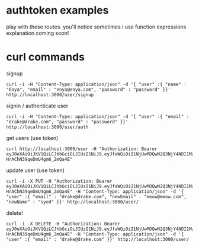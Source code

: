 # authtoken examples
play with these routes. you'll notice sometimes i use function expressions
explanation coming soon!

# curl commands

signup

    curl -i -H "Content-Type: application/json" -d '{ "user" :{ "name" : "Enya", "email" : "enya@enya.com", "password" : "password" }}' http://localhost:3000/user/signup

signin / authenticate user

    curl -i -H "Content-Type: application/json" -d '{ "user" :{ "email" : "drake@drake.com", "password" : "password" }}' http://localhost:3000/user/auth

get users (use token)

    curl http://localhost:3000/user -H "Authorization: Bearer eyJ0eXAiOiJKV1QiLCJhbGciOiJIUzI1NiJ9.eyJfaWQiOiI1NjUwMDQwN2Q3NjY4NDI1MzFjYzhlYTEiLCJuYW1lIjoiRHJha2UiLCJlbWFpbCI6ImRyYWtlQGRyYWtlLmNvbSIsInBhc3N3b3JkIjoiJDJhJDA1JG9ZVjJBWFFPeDNnbTVNbm1YdWJLNS53ZFRPTDZvU1F0Q2t2ZW10N21SdmNGeE1uSWY0N0QyIiwiX192IjowfQ.udodYoD3eWcw9Xpk3_-HrAChN39qeDmU4gm6_2mQa4E"

update user (use token)

    curl -i -X PUT -H "Authorization: Bearer eyJ0eXAiOiJKV1QiLCJhbGciOiJIUzI1NiJ9.eyJfaWQiOiI1NjUwMDQwN2Q3NjY4NDI1MzFjYzhlYTEiLCJuYW1lIjoiRHJha2UiLCJlbWFpbCI6ImRyYWtlQGRyYWtlLmNvbSIsInBhc3N3b3JkIjoiJDJhJDA1JG9ZVjJBWFFPeDNnbTVNbm1YdWJLNS53ZFRPTDZvU1F0Q2t2ZW10N21SdmNGeE1uSWY0N0QyIiwiX192IjowfQ.udodYoD3eWcw9Xpk3_-HrAChN39qeDmU4gm6_2mQa4E" -H "Content-Type: application/json" -d '{ "user" :{ "email" : "drake@drake.com", "newEmail" : "meow@meow.com", "newName" : "syed" }}' http://localhost:3000/user/

delete!

    curl -i -X DELETE -H "Authorization: Bearer eyJ0eXAiOiJKV1QiLCJhbGciOiJIUzI1NiJ9.eyJfaWQiOiI1NjUwMDQwN2Q3NjY4NDI1MzFjYzhlYTEiLCJuYW1lIjoiRHJha2UiLCJlbWFpbCI6ImRyYWtlQGRyYWtlLmNvbSIsInBhc3N3b3JkIjoiJDJhJDA1JG9ZVjJBWFFPeDNnbTVNbm1YdWJLNS53ZFRPTDZvU1F0Q2t2ZW10N21SdmNGeE1uSWY0N0QyIiwiX192IjowfQ.udodYoD3eWcw9Xpk3_-HrAChN39qeDmU4gm6_2mQa4E" -H "Content-Type: application/json" -d '{ "user" :{ "email" : "drake@drake.com" }}' http://localhost:3000/user/
